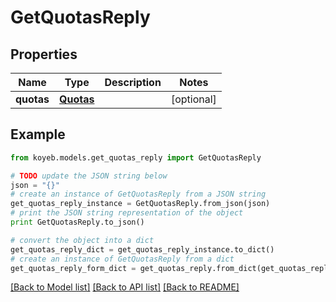 # GetQuotasReply


## Properties
Name | Type | Description | Notes
------------ | ------------- | ------------- | -------------
**quotas** | [**Quotas**](Quotas.md) |  | [optional] 

## Example

```python
from koyeb.models.get_quotas_reply import GetQuotasReply

# TODO update the JSON string below
json = "{}"
# create an instance of GetQuotasReply from a JSON string
get_quotas_reply_instance = GetQuotasReply.from_json(json)
# print the JSON string representation of the object
print GetQuotasReply.to_json()

# convert the object into a dict
get_quotas_reply_dict = get_quotas_reply_instance.to_dict()
# create an instance of GetQuotasReply from a dict
get_quotas_reply_form_dict = get_quotas_reply.from_dict(get_quotas_reply_dict)
```
[[Back to Model list]](../README.md#documentation-for-models) [[Back to API list]](../README.md#documentation-for-api-endpoints) [[Back to README]](../README.md)


